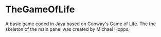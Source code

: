 # TheGameOfLife
A basic game coded in Java based on Conway's Game of Life.
The the skeleton of the main panel was created by Michael Hopps.
